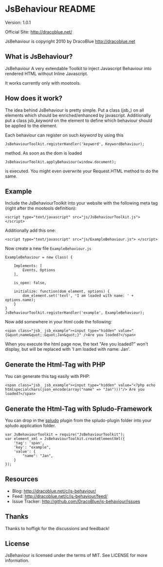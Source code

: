 JsBehaviour README
=======================

Version: 1.0.1

Official Site: <http://dracoblue.net/>

JsBehaviour is copyright 2010 by DracoBlue <http://dracoblue.net>

What is JsBehaviour?
--------------------

JsBehaviour A very extendable Toolkit to inject Javascript Behaviour into
rendered HTML without Inline Javascript.

It works currently only with mootools.

How does it work?
-----------------

The idea behind JsBehaviour is pretty simple. Put a class (jsb_) on all
elements which should be enriched/enhanced by javascript. Additionally
put a class jsb_*keyword* on the element to define which behaviour
should be applied to the element.

Each behaviour can register on such *keyword* by using this

    JsBehaviourToolkit.registerHandler('keyword', KeywordBehaviour);

method. As soon as the dom is loaded

    JsBehaviourToolkit.applyBehaviour(window.document);

is executed. You might even overwrite your Request.HTML method to do the
same.

Example
-------

Include the JsBehaviourToolkit into your website with the following meta
tag (right after the mootools definition):

    <script type="text/javascript" src="js/JsBehaviourToolkit.js"> </script>

Additionally add this one:

    <script type="text/javascript" src="js/ExampleBehaviour.js"> </script>

Now create a new file `ExampleBehaviour.js`

    ExampleBehaviour = new Class( {

        Implements: [
            Events, Options
        ],
    
        is_open: false,

        initialize: function(dom_element, options) {
            dom_element.set('text', 'I am loaded with name: ' + options.name);
        }
    }
    JsBehaviourToolkit.registerHandler('example', ExampleBehaviour);

Now add somewhere in your html code the following:

    <span class="jsb_ jsb_example"><input type="hidden" value="{&quot;name&quot;:&quot;Jan&quot;}" />Are you loaded?</span>

When you execute the html page now, the text "Are you loaded?" won't display,
but will be replaced with 'I am loaded with name: Jan'.

## Generate the Html-Tag with PHP

You can generate this tag easily with PHP:

    <span class="jsb_ jsb_example"><input type="hidden" value="<?php echo htmlspecialchars(json_encode(array("name" => "Jan")))"/> Are you loaded?</span>

## Generate the Html-Tag with Spludo-Framework

You can drop in the [spludo] plugin from the spludo-plugin folder into your
spludo application folder.

    var JsBehaviourToolkit = require("JsBehaviourToolkit");
    var element_xml = JsBehaviourToolkit.createElementXml({
        'tag': 'span',
        'key': "example",
        'value': {
            "name": "Jan",
        }
    });

  [spludo]: http://spludo.com

Resources
----------

* Blog: <http://dracoblue.net/c/js-behaviour/>
* Feed: <http://dracoblue.net/c/js-behaviour/feed/>
* Issue Tracker: <http://github.com/DracoBlue/js-behaviour/issues>

Thanks
-------
Thanks to hoffigk for the discussions and feedback!

License
--------

JsBehaviour is licensed under the terms of MIT. See LICENSE for more information.
